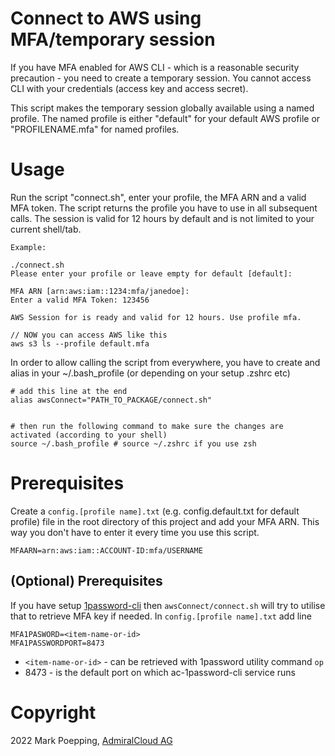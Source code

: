 # Connect to AWS using MFA/temporary session
If you have MFA enabled for AWS CLI - which is a reasonable security precaution - you need to create a temporary session. You cannot access CLI with your credentials (access key and access secret).

This script makes the temporary session globally available using a named profile. The named profile is either "default" for your default AWS profile or "PROFILENAME.mfa" for named profiles.

# Usage
Run the script "connect.sh", enter your profile, the MFA ARN and a valid MFA token. The script returns the profile you have to use in all subsequent calls. The session is valid for 12 hours by default and is not limited to your current shell/tab.

```
Example:

./connect.sh
Please enter your profile or leave empty for default [default]:

MFA ARN [arn:aws:iam::1234:mfa/janedoe]:
Enter a valid MFA Token: 123456

AWS Session for is ready and valid for 12 hours. Use profile mfa.

// NOW you can access AWS like this
aws s3 ls --profile default.mfa

```

In order to allow calling the script from everywhere, you have to create and alias in your ~/.bash_profile (or depending on your setup .zshrc etc) 
```
# add this line at the end
alias awsConnect="PATH_TO_PACKAGE/connect.sh"


# then run the following command to make sure the changes are activated (according to your shell)
source ~/.bash_profile # source ~/.zshrc if you use zsh
```

# Prerequisites
Create a `config.[profile name].txt` (e.g. config.default.txt for default profile) file in the root directory of this project and add your MFA ARN. This way you don't have to enter it every time you use this script.

```
MFAARN=arn:aws:iam::ACCOUNT-ID:mfa/USERNAME
```

## (Optional) Prerequisites
If you have setup [1password-cli](https://github.com/AdmiralCloud/ac-1password-cli) then `awsConnect/connect.sh` will try to utilise that to retrieve MFA key if needed.
In `config.[profile name].txt` add line
```
MFA1PASWORD=<item-name-or-id>
MFA1PASSWORDPORT=8473
```
* `<item-name-or-id>` - can be retrieved with 1password utility command `op`
* 8473 - is the default port on which ac-1password-cli service runs

# Copyright
2022 Mark Poepping, [AdmiralCloud AG](https://www.admiralcloud.com)